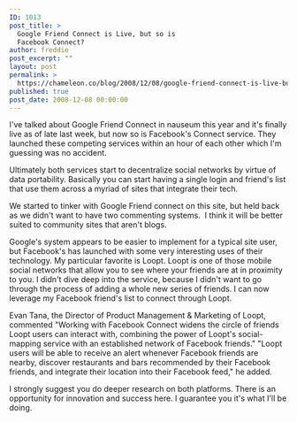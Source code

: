 ```yaml
---
ID: 1013
post_title: >
  Google Friend Connect is Live, but so is
  Facebook Connect?
author: freddie
post_excerpt: ""
layout: post
permalink: >
  https://chameleon.co/blog/2008/12/08/google-friend-connect-is-live-but-so-is-facebook-connect/
published: true
post_date: 2008-12-08 00:00:00
---
```

I've talked about Google Friend Connect in nauseum this year and it's finally live as of late last week, but now so is Facebook's Connect service. They launched these competing services within an hour of each other which I'm guessing was no accident.

Ultimately both services start to decentralize social networks by virtue of data portability. Basically you can start having a single login and friend's list that use them across a myriad of sites that integrate their tech.

<!--more-->

We started to tinker with Google Friend connect on this site, but held back as we didn't want to have two commenting systems.  I think it will be better suited to community sites that aren't blogs.

Google's system appears to be easier to implement for a typical site user, but Facebook's has launched with some very interesting uses of their technology. My particular favorite is Loopt. Loopt is one of those mobile social networks that allow you to see where your friends are at in proximity to you. I didn't dive deep into the service, because I didn't want to go through the process of adding a whole new series of friends. I can now leverage my Facebook friend's list to connect through Loopt.

Evan Tana, the Director of Product Management &amp; Marketing of Loopt, commented "Working with Facebook Connect widens the circle of friends Loopt users can interact with, combining the power of Loopt's social-mapping service with an established network of Facebook friends." "Loopt users will be able to receive an alert whenever Facebook friends are nearby, discover restaurants and bars recommended by their Facebook friends, and integrate their location into their Facebook feed," he added.

I strongly suggest you do deeper research on both platforms. There is an opportunity for innovation and success here. I guarantee you it's what I'll be doing.